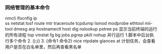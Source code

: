 ### 网络管理的基本命令
nmcli 
ifocnfig
ip  
ss
netstat
losf
route
mtr
traceroute
tcpdump
lsmod
modprobe
ethtool
mii-tool
dmesg
arp
hostnamectl
host
dig
nslookup
pstree
ps 显示当前终端的运行的所有进程
top
vmstat
fg
bg
jobs
pgrep
pkill
nohup
并行运行 1.脚本中后台执行多个命令  2. ();()  3. {命令1 命令2}
nice
ntpdate
glances
at 计划任务，会查看用户是否在白名单里，然后再查看黑名单

<!--stackedit_data:
eyJoaXN0b3J5IjpbLTM2MjI4ODI2Myw2NTc3MjY4OTYsNTIxMz
E1NDkzLC0yNDYyNTk5MTMsMTE2ODkxMDQ3MCwxOTQyNDU2NjAz
LC0xODI3MzkwNDkxLC00NzM0MjM5MzMsLTEwNTE5NzU1NzksLT
Y4MDAzNzc3LC0xNDM3NTEzMjgwLC0xMDExNTcwOTk1LDczMDk5
ODExNl19
-->